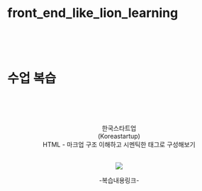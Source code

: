 # front_end_like_lion_learning
<br>
<br>
<br>
 
<h1>수업 복습</h1><br>
<br>
<br>

<p align="center">
한국스타트업<br>
(Koreastartup)<br>
HTML - 마크업 구조 이해하고 시멘틱한 태그로 구성해보기 
<br>
<br>


<p align="center">
<a href="https://chry8822.github.io/front_end_like_lion_learning/html%20%EA%B3%BC%EC%A0%9C%20-%20%EC%82%AC%EC%9D%B4%ED%8A%B8%20%EB%A7%88%ED%81%AC%EC%97%85/koreaStartup.html">
<img src="https://img.shields.io/badge/HTML5-E34F26?style=flat-square&logo=HTML5&logoColor=white"/></a> 

</p>
<p align="center">
-복습내용링크-

<br>
<br>
<br>
